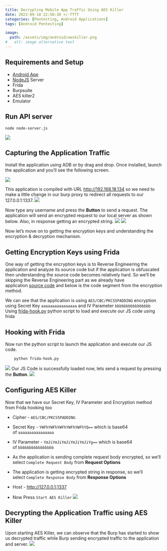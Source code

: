 ```yaml
---
title: Decrypting Mobile App Traffic Using AES Killer 
date: 2023-09-18 22:50:30 +/-TTTT
categories: [Pentesting, Android Applications]
tags: [Android Pentesting] 

image:
  path: /assets/img/android/aeskiller.png
#   alt: image alternative text
---
```


## Requirements and Setup
- [Android App](https://github.com/nhott/AES-Android/blob/main/app-release.apk)
- [NodeJS](https://github.com/nhott/AES-Android/blob/main/node-server.js) Server
- Frida
- Burpsuite
- AES killer2
- Emulator

## Run API server
```shell
node node-server.js
```
![](/assets/img/android/image/run_server.png)

## Capturing the Application Traffic
Install the application using ADB or by drag and drop. Once installed, launch the application and you’ll see the following screen.

![](/assets/img/android/image/app.png)

This application is compiled with URL http://192.168.18.134 so we need to make a little change in our burp proxy to redirect all requests to our 127.0.0.1:1337.
![](/assets/img/android/image/proxy_config.png)

Now type any username and press the **Button** to send a request. The application will send an encrypted request to our local server as shown below. Also, in response getting an encrypted string.
![](/assets/img/android/image/request_encypt.png)
![](/assets/img/android/image/getRequest.png)

Now let’s move on to getting the encryption keys and understanding the encryption & decryption mechanism.

## Getting Encryption Keys using Frida

One way of getting the encryption keys is to Reverse Engineering the application and analyze its source code but if the application is obfuscated then understanding the source code becomes relatively hard. So we’ll be skipping the Reverse Engineering part as we already have application [source code](https://github.com/nhott/AES-Android/blob/main/node-server.js/my_activity.java) and below is the code segment from the encryption method.

We can see that the application is using `AES/CBC/PKCS5PADDING` encryption using Secret Key `aaaaaaaaaaaaaaaa` and IV Parameter `bbbbbbbbbbbbbbbb`
Using [frida-hook.py](https://github.com/nhott/AES-Android/blob/main/node-server.js) python script to load and execute our JS code using frida

## Hooking with Frida
Now run the python script to launch the application and execute our JS code.
```shell
	python frida-hook.py
```
![](/assets/img/android/image/run_frida.png)
Our JS Code is successfully loaded now, lets send a request by pressing the **Button**.
![](/assets/img/android/image/getInfor.png)

## Configuring AES Killer
Now that we have our Secret Key, IV Parameter and Encryption method from Frida hooking too

- Cipher - `AES/CBC/PKCS5PADDING`
    
- Secret Key - `YWFhYWFhYWFhYWFhYWFhYQ==` which is base64 of `aaaaaaaaaaaaaaaa`
    
- IV Parameter - `YmJiYmJiYmJiYmJiYmJiYg==` which is base64 of `bbbbbbbbbbbbbbbb`
    
- As the application is sending complete request body encrypted, so we’ll select `Complete Request Body` from **Request Options**
    
- The application is getting encrypted string in response, so we’ll select `Complete Response Body` from **Response Options**
    
- Host - http://127.0.0.1:1337
    
- Now Press `Start AES Killer`
![](/assets/img/android/image/AESKiler_config.png)

## Decrypting the Application Traffic using AES Killer
Upon starting AES Killer, we can observe that the Burp has started to show us decrypted traffic while Burp sending encrypted traffic to the application and server.
![](/assets/img/android/image/request_decrypt.png)